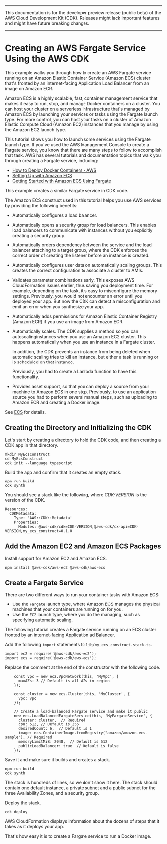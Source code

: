 --------

This documentation is for the developer preview release \(public beta\) of the AWS Cloud Development Kit \(CDK\)\. Releases might lack important features and might have future breaking changes\.

--------

# Creating an AWS Fargate Service Using the AWS CDK<a name="ecs_example"></a>

This example walks you through how to create an AWS Fargate service running on an Amazon Elastic Container Service \(Amazon ECS\) cluster that's fronted by an internet\-facing Application Load Balancer from an image on Amazon ECR\.

Amazon ECS is a highly scalable, fast, container management service that makes it easy to run, stop, and manage Docker containers on a cluster\. You can host your cluster on a serverless infrastructure that's managed by Amazon ECS by launching your services or tasks using the Fargate launch type\. For more control, you can host your tasks on a cluster of Amazon Elastic Compute Cloud \(Amazon EC2\) instances that you manage by using the Amazon EC2 launch type\.

This tutorial shows you how to launch some services using the Fargate launch type\. If you've used the AWS Management Console to create a Fargate service, you know that there are many steps to follow to accomplish that task\. AWS has several tutorials and documentation topics that walk you through creating a Fargate service, including:
+ [How to Deploy Docker Containers \- AWS](https://aws.amazon.com/getting-started/tutorials/deploy-docker-containers)
+ [Setting Up with Amazon ECS](https://docs.aws.amazon.com/AmazonECS/latest/developerguide/get-set-up-for-amazon-ecs.html)
+ [Getting Started with Amazon ECS Using Fargate](https://docs.aws.amazon.com/AmazonECS/latest/developerguide/ECS_GetStarted.html)

This example creates a similar Fargate service in CDK code\.

The Amazon ECS construct used in this tutorial helps you use AWS services by providing the following benefits:
+ Automatically configures a load balancer\.
+ Automatically opens a security group for load balancers\. This enables load balancers to communicate with instances without you explicitly creating a security group\.
+ Automatically orders dependency between the service and the load balancer attaching to a target group, where the CDK enforces the correct order of creating the listener before an instance is created\.
+ Automatically configures user data on automatically scaling groups\. This creates the correct configuration to associate a cluster to AMIs\.
+ Validates parameter combinations early\. This exposes AWS CloudFormation issues earlier, thus saving you deployment time\. For example, depending on the task, it's easy to misconfigure the memory settings\. Previously, you would not encounter an error until you deployed your app\. But now the CDK can detect a misconfiguration and emit an error when you synthesize your app\.
+ Automatically adds permissions for Amazon Elastic Container Registry \(Amazon ECR\) if you use an image from Amazon ECR\.
+ Automatically scales\. The CDK supplies a method so you can autoscalinginstances when you use an Amazon EC2 cluster\. This happens automatically when you use an instance in a Fargate cluster\.

  In addition, the CDK prevents an instance from being deleted when automatic scaling tries to kill an instance, but either a task is running or is scheduled on that instance\.

  Previously, you had to create a Lambda function to have this functionality\.
+ Provides asset support, so that you can deploy a source from your machine to Amazon ECS in one step\. Previously, to use an application source you had to perform several manual steps, such as uploading to Amazon ECR and creating a Docker image\.

See [ECS](https://docs.aws.amazon.com/cdk/api/latest/docs/aws-ecs-readme.html) for details\.

## Creating the Directory and Initializing the CDK<a name="ecs_example_initialize"></a>

Let's start by creating a directory to hold the CDK code, and then creating a CDK app in that directory\.

```
mkdir MyEcsConstruct
cd MyEcsConstruct
cdk init --language typescript
```

Build the app and confirm that it creates an empty stack\.

```
npm run build
cdk synth
```

You should see a stack like the following, where *CDK\-VERSION* is the version of the CDK\.

```
Resources:
  CDKMetadata:
    Type: 'AWS::CDK::Metadata'
    Properties:
      Modules: @aws-cdk/cdk=CDK-VERSION,@aws-cdk/cx-api=CDK-VERSION,my_ecs_construct=0.1.0
```

## Add the Amazon EC2 and Amazon ECS Packages<a name="ecs_example_add_packages"></a>

Install support for Amazon EC2 and Amazon ECS\.

```
npm install @aws-cdk/aws-ec2 @aws-cdk/aws-ecs
```

## Create a Fargate Service<a name="ecs_example_create_fargate_service"></a>

There are two different ways to run your container tasks with Amazon ECS:
+ Use the `Fargate` launch type, where Amazon ECS manages the physical machines that your containers are running on for you\.
+ Use the `EC2` launch type, where you do the managing, such as specifying automatic scaling\.

The following tutorial creates a Fargate service running on an ECS cluster fronted by an internet\-facing Application ad Balancer\.

Add the following `import` statements to `lib/my_ecs_construct-stack.ts`\.

```
import ec2 = require('@aws-cdk/aws-ec2');
import ecs = require('@aws-cdk/aws-ecs');
```

Replace the comment at the end of the constructor with the following code\.

```
    const vpc = new ec2.VpcNetwork(this, 'MyVpc', {
      maxAZs: 3 // Default is all AZs in region
    });

    const cluster = new ecs.Cluster(this, 'MyCluster', {
      vpc: vpc
    });

    // Create a load-balanced Fargate service and make it public
    new ecs.LoadBalancedFargateService(this, 'MyFargateService', {
      cluster: cluster,  // Required
      cpu: 512, // Default is 256
      desiredCount: 6,  // Default is 1
      image: ecs.ContainerImage.fromRegistry("amazon/amazon-ecs-sample"), // Required
      memoryLimitMiB: 2048,  // Default is 512
      publicLoadBalancer: true  // Default is false
    });
```

Save it and make sure it builds and creates a stack\.

```
npm run build
cdk synth
```

The stack is hundreds of lines, so we don't show it here\. The stack should contain one default instance, a private subnet and a public subnet for the three Availability Zones, and a security group\.

Deploy the stack\.

```
cdk deploy
```

AWS CloudFormation displays information about the dozens of steps that it takes as it deploys your app\.

That's how easy it is to create a Fargate service to run a Docker image\.